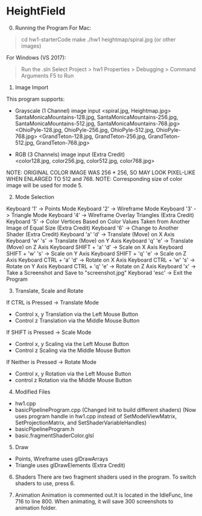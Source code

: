 # HeightField

0. Running the Program
   For Mac:
> cd hw1-starterCode
> make
> ./hw1 heightmap/spiral.jpg (or other images)

For Windows (VS 2017):
> Run the .sln
> Select Project > hw1 Properties > Debugging > Command Arguments
> F5 to Run

1. Image Import 

This program supports:
- Grayscale (1 Channel) image input
  <spiral.jpg, Heightmap.jpg>
  SantaMonicaMountains-128.jpg, SantaMonicaMountains-256.jpg, SantaMonicaMountains-512.jpg, SantaMonicaMountains-768.jpg>
  <OhioPyle-128.jpg, OhioPyle-256.jpg, OhioPyle-512.jpg, OhioPyle-768.jpg>
  <GrandTeton-128.jpg, GrandTeton-256.jpg, GrandTeton-512.jpg, GrandTeton-768.jpg>

- RGB (3 Channels) image input (Extra Credit)  
  <color128.jpg, color256.jpg, color512.jpg, color768.jpg>

NOTE: ORIGINAL COLOR IMAGE WAS 256 * 256, SO MAY LOOK PIXEL-LIKE WHEN ENLARGED TO 512 and 768.
NOTE: Corresponding size of color image will be used for mode 5.

2. Mode Selection

Keyboard '1' -> Points Mode
Keyboard '2' -> Wireframe Mode
Keyboard '3' -> Triangle Mode
Keyboard '4' -> Wireframe Overlay Triangles (Extra Credit)
Keyboard '5' -> Color Vertices Based on Color Values Taken from Another Image of Equal Size  (Extra Credit)
Keyboard '6' -> Change to Another Shader (Extra Credit)
Keyboard 'a' 'd' -> Translate (Move) on X Axis
Keyboard 'w' 's' -> Translate (Move) on Y Axis
Keyboard 'q' 'e' -> Translate (Move) on Z Axis
Keyboard SHIFT + 'a' 'd' -> Scale on X Axis
Keyboard SHIFT + 'w' 's' -> Scale on Y Axis
Keyboard SHIFT + 'q' 'e' -> Scale on Z Axis
Keyboard CTRL + 'a' 'd' -> Rotate on X Axis
Keyboard CTRL + 'w' 's' -> Rotate on Y Axis
Keyboard CTRL + 'q' 'e' -> Rotate on Z Axis
Keyboard 'x' -> Take a Screenshot and Save to "screenshot.jpg"
Keyborad 'esc' -> Exit the Program

3. Translate, Scale and Rotate

If CTRL is Pressed -> Translate Mode
- Control x, y Translation via the Left Mouse Button
- Control z Translation via the Middle Mouse Button

If SHIFT is Pressed -> Scale Mode
- Control x, y Scaling via the Left Mouse Button
- Control z Scaling via the Middle Mouse Button

If Neither is Pressed -> Rotate Mode
- Control x, y Rotation via the Left Mouse Button
- control z Rotation via the Middle Mouse Button

4. Modified Files

- hw1.cpp
- basicPipelineProgram.cpp 
  (Changed Init to build different shaders)
  (Now uses program handle in hw1.cpp instead of SetModelViewMatrix, SetProjectionMatrix, and SetShaderVariableHandles)
- basicPipelineProgram.h
- basic.fragmentShaderColor.glsl

5. Draw
- Points, Wireframe uses glDrawArrays
- Triangle uses glDrawElements (Extra Credit)

6. Shaders
  There are two fragment shaders used in the program.
  To switch shaders to use, press 6.

7. Animation
  Animation is commented out.It is located in the IdleFunc, line 716 to line 800. When animating, it will save 300 screenshots to animation folder.